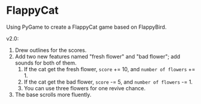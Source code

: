 # FlappyCat
Using PyGame to create a FlappyCat game based on FlappyBird.

v2.0:

1. Drew outlines for the scores.
2. Add two new features named "fresh flower" and "bad flower"; add sounds for both of them.
   1. If the cat get the fresh flower, `score` += 10, and `number of flowers` += 1. 
   2. If the cat get the bad flower, `score` -= 5, and `number of flowers` -= 1.
   3. You can use three flowers for one revive chance.
3. The base scrolls more fluently.
